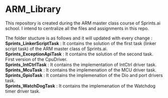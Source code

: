 # ARM_Library
This repository is created during the ARM master class course of Sprints.ai school. I intend to centralize all the files and assignments in this repo.


The folder stucture is as follows and it will updated with every change : <br /> 
**Sprints_LinkerScriptTask** : It contains the solution of the first task (linker script task) of the ARM master class of Sprints.ai. <br /> 
**Sprints_ExceptionApiTask** : It contains the solution of the second task. First version of the CpuDriver. <br /> 
**Sprints_IntCtrlTask** : It contains the implementation of IntCtrl driver task. <br /> 
**Sprints_McuTask** : It contains the implemenation of the MCU driver task. <br /> 
**Sprints_GpioTask** : It contains the implemenation of the Dio and port drivers task. <br /> 
**Sprints_WatchDogTask** : It contains the implemenation of the Watchdog timer driver task. <br /> 
